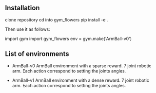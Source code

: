 ## Installation

clone repository
cd into gym_flowers
pip install -e .

Then use it as follows:

import gym
import gym_flowers
env = gym.make('ArmBall-v0')

## List of environments

* ArmBall-v0
ArmBall environment with a sparse reward. 7 joint robotic arm. Each action correspond to setting the joints angles.

* ArmBall-v1
ArmBall environment with a dense reward. 7 joint robotic arm. Each action correspond to setting the joints angles.
